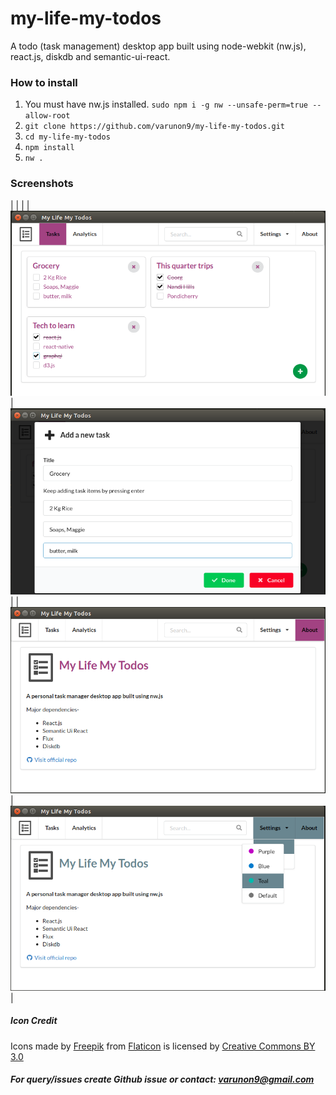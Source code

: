 # my-life-my-todos
A todo (task management) desktop app built using node-webkit (nw.js), react.js, diskdb and semantic-ui-react.

### How to install

1. You must have nw.js installed. `sudo npm i -g nw --unsafe-perm=true --allow-root`
2. `git clone https://github.com/varunon9/my-life-my-todos.git`
3. `cd my-life-my-todos`
4. `npm install`
5. `nw .`

### Screenshots
|  |  |
|![Tasks Screen](./screenshots/tasks.png) | ![Add New Task](./screenshots/add-new-task.png)|
|![About Screen](./screenshots/about.png) | ![Theme Settings](./screenshots/theme-settings.png)|


##### Icon Credit
Icons made by [Freepik](http://www.freepik.com) from [Flaticon](https://www.flaticon.com/) is licensed by 
[Creative Commons BY 3.0](http://creativecommons.org/licenses/by/3.0/)

##### For query/issues create Github issue or contact: varunon9@gmail.com
